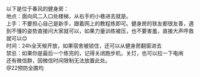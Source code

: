 以下是位于春风的健身房：  
地点：面向风二入口处楼梯，从右手的小巷进去就是。  
上手：不要担心自己是新手，跟着网上的教程练即可。健身房的铁友都很友善，遇到不懂的姿势直接问大家就可以，如果力量训练被压，也不要害羞，直接大声呼救就可以😌  
时间：24h全天候开放，如果宿舍被锁住，还可以从健身房翻窗进去  
禁忌：如果你是最后一个练完的，记得关闭跑步机，关灯，也可以拉一下电闸  
还有微信群，因微信时间限制无法放置此处。  
@22预防全圃均
